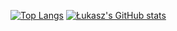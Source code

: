 [![Top Langs](https://github-readme-stats.vercel.app/api/top-langs/?username=witkovskyy&layout=donut-vertical)](https://github.com/anuraghazra/github-readme-stats)
[![Łukasz's GitHub stats](https://github-readme-stats.vercel.app/api?username=witkovskyy&show_icons=true&theme=radical)](https://github.com/anuraghazra/github-readme-stats)
